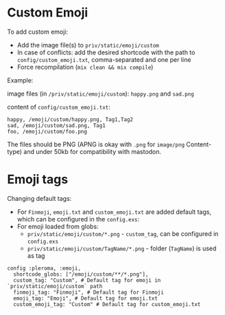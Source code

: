 # Custom Emoji

To add custom emoji:
* Add the image file(s) to `priv/static/emoji/custom`
* In case of conflicts: add the desired shortcode with the path to `config/custom_emoji.txt`, comma-separated and one per line
* Force recompilation (``mix clean && mix compile``)

Example:

image files (in `/priv/static/emoji/custom`): `happy.png` and `sad.png`

content of `config/custom_emoji.txt`:
```
happy, /emoji/custom/happy.png, Tag1,Tag2
sad, /emoji/custom/sad.png, Tag1
foo, /emoji/custom/foo.png
```

The files should be PNG (APNG is okay with `.png` for `image/png` Content-type) and under 50kb for compatibility with mastodon.

# Emoji tags

Changing default tags:

* For `Finmoji`, `emoji.txt` and `custom_emoji.txt` are added default tags, which can be configured in the `config.exs`:
* For emoji loaded from globs:
    - `priv/static/emoji/custom/*.png` - `custom_tag`, can be configured in `config.exs`
    - `priv/static/emoji/custom/TagName/*.png` - folder (`TagName`) is used as tag


```
config :pleroma, :emoji,
  shortcode_globs: ["/emoji/custom/**/*.png"],
  custom_tag: "Custom", # Default tag for emoji in `priv/static/emoji/custom` path
  finmoji_tag: "Finmoji", # Default tag for Finmoji
  emoji_tag: "Emoji", # Default tag for emoji.txt
  custom_emoji_tag: "Custom" # Default tag for custom_emoji.txt
```
